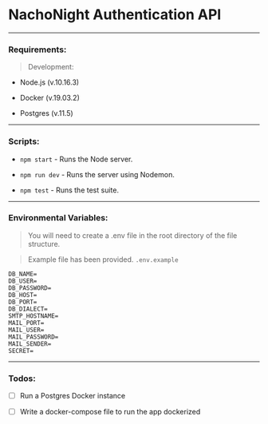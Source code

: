 # NachoNight Authentication API

---

### Requirements:

> Development:

- Node.js (v.10.16.3)

- Docker (v.19.03.2)

- Postgres (v.11.5)

---

### Scripts:

- `npm start` - Runs the Node server.

- `npm run dev` - Runs the server using Nodemon.

- `npm test` - Runs the test suite.

---

### Environmental Variables:

> You will need to create a .env file in the root directory of the file structure.

> Example file has been provided. `.env.example`

```
DB_NAME=
DB_USER=
DB_PASSWORD=
DB_HOST=
DB_PORT=
DB_DIALECT=
SMTP_HOSTNAME=
MAIL_PORT=
MAIL_USER=
MAIL_PASSWORD=
MAIL_SENDER=
SECRET=
```

---

### Todos:

- [ ] Run a Postgres Docker instance

- [ ] Write a docker-compose file to run the app dockerized
